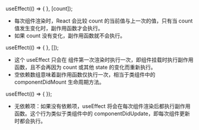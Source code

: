 
useEffect(() => { }, [count]);
- 每次组件渲染时，React 会比较 count 的当前值与上一次的值，只有当 count 值发生变化时，副作用函数才会执行。
- 如果 count 没有变化，副作用函数就不会执行。
	
useEffect(() => { }, []);
- 这个 useEffect 只会在 组件第一次渲染时执行一次，即组件挂载时执行副作用函数，且不会再因为 count 或其他 state 的变化而重新执行。
- 空依赖数组意味着副作用函数仅执行一次，相当于类组件中的 componentDidMount 生命周期方法。

useEffect(() => { });
- 无依赖项：如果没有依赖项，useEffect 将会在每次组件渲染后都执行副作用函数。这个行为类似于类组件中的 componentDidUpdate，即每次组件更新时都会执行。